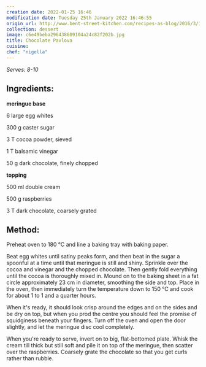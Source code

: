 ```yaml
---
creation date: 2022-01-25 16:46
modification date: Tuesday 25th January 2022 16:46:55
origin_url: http://www.bent-street-kitchen.com/recipes-as-blog/2016/3/13/chocolatepav
collection: dessert
image: c6e49beba296438609104a24c82f202b.jpg
title: Chocolate Pavlova
cuisine:
chef: "nigella"
---
```


*Serves: 8-10*

## Ingredients:

**meringue base**

6 large egg whites

300 g caster sugar

3 T cocoa powder, sieved

1 T balsamic vinegar

50 g dark chocolate, finely chopped 

**topping**

500 ml double cream

500 g raspberries

3 T dark chocolate, coarsely grated

## Method:

Preheat oven to 180 °C and line a baking tray with baking paper. 

Beat egg whites until satiny peaks form, and then beat in the sugar a spoonful at a time until that meringue is still and shiny. Sprinkle over the cocoa and vinegar and the chopped chocolate. Then gently fold everything until the cocoa is thoroughly mixed in. Mound on to the baking sheet in a fat circle approximately 23 cm in diameter, smoothing the side and top. Place in the oven, then immediately turn the temperature down to 150 °C and cook for about 1 to 1 and a quarter hours. 

When it's ready, it should look crisp around the edges and on the sides and be dry on top, but when you prod the centre you should feel the promise of squidginess beneath your fingers. Turn off the oven and open the door slightly, and let the meringue disc cool completely.

When you're ready to serve, invert on to big, flat-bottomed plate. Whisk the cream till thick but still soft and pile it on top of the meringue, then scatter over the raspberries. Coarsely grate the chocolate so that you get curls rather than rubble.